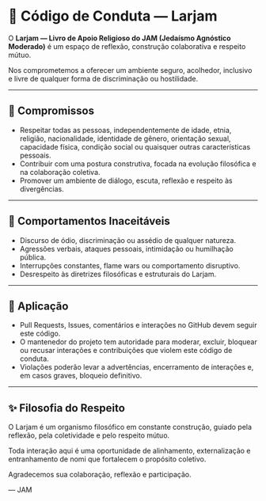 # 📜 Código de Conduta — Larjam

O **Larjam — Livro de Apoio Religioso do JAM (Jedaísmo Agnóstico Moderado)** é um espaço de reflexão, construção colaborativa e respeito mútuo.

Nos comprometemos a oferecer um ambiente seguro, acolhedor, inclusivo e livre de qualquer forma de discriminação ou hostilidade.

---

## 🤝 Compromissos

- Respeitar todas as pessoas, independentemente de idade, etnia, religião, nacionalidade, identidade de gênero, orientação sexual, capacidade física, condição social ou quaisquer outras características pessoais.
- Contribuir com uma postura construtiva, focada na evolução filosófica e na colaboração coletiva.
- Promover um ambiente de diálogo, escuta, reflexão e respeito às divergências.

---

## 🚫 Comportamentos Inaceitáveis

- Discurso de ódio, discriminação ou assédio de qualquer natureza.
- Agressões verbais, ataques pessoais, intimidação ou humilhação pública.
- Interrupções constantes, flame wars ou comportamento disruptivo.
- Desrespeito às diretrizes filosóficas e estruturais do Larjam.

---

## 🔧 Aplicação

- Pull Requests, Issues, comentários e interações no GitHub devem seguir este código.
- O mantenedor do projeto tem autoridade para moderar, excluir, bloquear ou recusar interações e contribuições que violem este código de conduta.
- Violações poderão levar a advertências, encerramento de interações e, em casos graves, bloqueio definitivo.

---

## ✨ Filosofia do Respeito

O Larjam é um organismo filosófico em constante construção, guiado pela reflexão, pela coletividade e pelo respeito mútuo.

Toda interação aqui é uma oportunidade de alinhamento, externalização e entranhamento de nomi que fortalecem o propósito coletivo.

Agradecemos sua colaboração, reflexão e participação.

— JAM